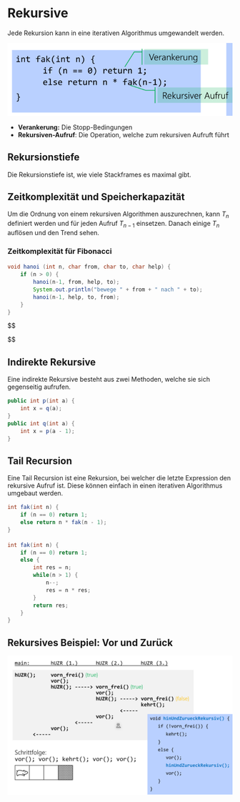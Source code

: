 # Rekursive

Jede Rekursion kann in eine iterativen Algorithmus umgewandelt werden.

![image-20221011101601036](res/image-20221011101601036.png)

* **Verankerung:** Die Stopp-Bedingungen
* **Rekursiven-Aufruf**: Die Operation, welche zum rekursiven Aufruft führt

## Rekursionstiefe

Die Rekursionstiefe ist, wie viele Stackframes es maximal gibt.

## Zeitkomplexität und Speicherkapazität

Um die Ordnung von einem rekursiven Algorithmen auszurechnen, kann $T_{n}$ definiert werden und für jeden Aufruf $T_{n - 1}$ einsetzen. Danach einige $T_n$ auflösen und den Trend sehen.

### Zeitkomplexität für Fibonacci

```java
void hanoi (int n, char from, char to, char help) {
    if (n > 0) {
        hanoi(n-1, from, help, to);
    	System.out.println("bewege " + from + " nach " + to); 
    	hanoi(n-1, help, to, from);
    }
}
```


$$

$$


## Indirekte Rekursive

Eine indirekte Rekursive besteht aus zwei Methoden, welche sie sich gegenseitig aufrufen.

```java
public int p(int a) {
    int x = q(a);
}
public int q(int a) {
   	int x = p(a - 1);
}
```

## Tail Recursion

Eine Tail Recursion ist eine Rekursion, bei welcher die letzte Expression den rekursive Aufruf ist. Diese können einfach in einen iterativen Algorithmus umgebaut werden.

```java
int fak(int n) {
    if (n == 0) return 1;
    else return n * fak(n - 1);
}

int fak(int n) {
    if (n == 0) return 1;
    else {
    	int res = n;
        while(n > 1) {
            n--;
            res = n * res;
        }
        return res;
    }
}
```

## Rekursives Beispiel: Vor und Zurück

![image-20221011104251255](res/image-20221011104251255.png)